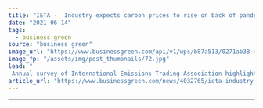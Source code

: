 ```yaml
---
title: "IETA -  Industry expects carbon prices to rise on back of pandemic recovery"
date: "2021-06-14"
tags: 
  - business green
source: "business green"
image_url: "https://www.businessgreen.com/api/v1/wps/b87a513/0271ab38-42f5-4c1c-8fe2-964fa52dd645/2/iStock-1189129733-1-emissions-co2-industry-wind-turbine-185x114.jpg"
image_fp: "/assets/img/post_thumbnails/72.jpg"
lead: "
 Annual survey of International Emissions Trading Association highlights growing optimism for carbon markets worldwide in 2020s ..."
article_url: "https://www.businessgreen.com/news/4032765/ieta-industry-expects-carbon-prices-rise-pandemic-recovery"
---
```


---
